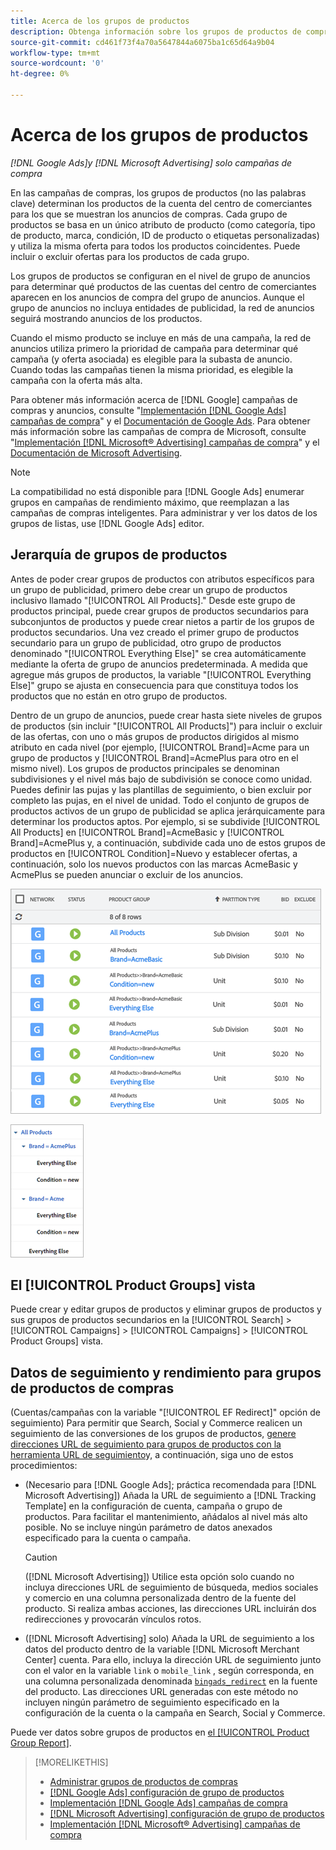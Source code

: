 ```yaml
---
title: Acerca de los grupos de productos
description: Obtenga información sobre los grupos de productos de compras en campañas de compras.
source-git-commit: cd461f73f4a70a5647844a6075ba1c65d64a9b04
workflow-type: tm+mt
source-wordcount: '0'
ht-degree: 0%

---
```


# Acerca de los grupos de productos

*[!DNL Google Ads]y [!DNL Microsoft Advertising] solo campañas de compra*

En las campañas de compras, los grupos de productos (no las palabras clave) determinan los productos de la cuenta del centro de comerciantes para los que se muestran los anuncios de compras. Cada grupo de productos se basa en un único atributo de producto (como categoría, tipo de producto, marca, condición, ID de producto o etiquetas personalizadas) y utiliza la misma oferta para todos los productos coincidentes. Puede incluir o excluir ofertas para los productos de cada grupo.

Los grupos de productos se configuran en el nivel de grupo de anuncios para determinar qué productos de las cuentas del centro de comerciantes aparecen en los anuncios de compra del grupo de anuncios. Aunque el grupo de anuncios no incluya entidades de publicidad, la red de anuncios seguirá mostrando anuncios de los productos.

Cuando el mismo producto se incluye en más de una campaña, la red de anuncios utiliza primero la prioridad de campaña para determinar qué campaña (y oferta asociada) es elegible para la subasta de anuncio. Cuando todas las campañas tienen la misma prioridad, es elegible la campaña con la oferta más alta.

Para obtener más información acerca de [!DNL Google] campañas de compras y anuncios, consulte &quot;[Implementación [!DNL Google Ads] campañas de compra](/help/search-social-commerce/campaign-management/special-campaign-types/google-shopping-campaigns.md)&quot; y el [Documentación de Google Ads](https://support.google.com/google-ads/answer/3455481?visit_id=638205553638977410-2592024034&amp;rd=1). Para obtener más información sobre las campañas de compra de Microsoft, consulte &quot;[Implementación [!DNL Microsoft® Advertising] campañas de compra](/help/search-social-commerce/campaign-management/special-campaign-types/microsoft-shopping-campaigns.md)&quot; y el [Documentación de Microsoft Advertising](https://help.bingads.microsoft.com/#apex/3/en/50903/1-500).

>[!NOTE]
>
>La compatibilidad no está disponible para [!DNL Google Ads] enumerar grupos en campañas de rendimiento máximo, que reemplazan a las campañas de compras inteligentes. Para administrar y ver los datos de los grupos de listas, use [!DNL Google Ads] editor.

## Jerarquía de grupos de productos

Antes de poder crear grupos de productos con atributos específicos para un grupo de publicidad, primero debe crear un grupo de productos inclusivo llamado &quot;[!UICONTROL All Products].&quot; Desde este grupo de productos principal, puede crear grupos de productos secundarios para subconjuntos de productos y puede crear nietos a partir de los grupos de productos secundarios. Una vez creado el primer grupo de productos secundario para un grupo de publicidad, otro grupo de productos denominado &quot;[!UICONTROL Everything Else]&quot; se crea automáticamente mediante la oferta de grupo de anuncios predeterminada. A medida que agregue más grupos de productos, la variable &quot;[!UICONTROL Everything Else]&quot; grupo se ajusta en consecuencia para que constituya todos los productos que no están en otro grupo de productos.

Dentro de un grupo de anuncios, puede crear hasta siete niveles de grupos de productos (sin incluir &quot;[!UICONTROL All Products]&quot;) para incluir o excluir de las ofertas, con uno o más grupos de productos dirigidos al mismo atributo en cada nivel (por ejemplo, [!UICONTROL Brand]=Acme para un grupo de productos y [!UICONTROL Brand]=AcmePlus para otro en el mismo nivel). Los grupos de productos principales se denominan subdivisiones y el nivel más bajo de subdivisión se conoce como unidad. Puedes definir las pujas y las plantillas de seguimiento, o bien excluir por completo las pujas, en el nivel de unidad. Todo el conjunto de grupos de productos activos de un grupo de publicidad se aplica jerárquicamente para determinar los productos aptos. Por ejemplo, si se subdivide [!UICONTROL All Products] en [!UICONTROL Brand]=AcmeBasic y [!UICONTROL Brand]=AcmePlus y, a continuación, subdivide cada uno de estos grupos de productos en [!UICONTROL Condition]=Nuevo y establecer ofertas, a continuación, solo los nuevos productos con las marcas AcmeBasic y AcmePlus se pueden anunciar o excluir de los anuncios.

![Ejemplo de un conjunto de grupos de productos](/help/search-social-commerce/assets/product-group-list.png "Ejemplo de un conjunto de grupos de productos")

![Ejemplo de jerarquía de grupos de productos](/help/search-social-commerce/assets/product-group-tree.png "Ejemplo de jerarquía de grupos de productos")

## El [!UICONTROL Product Groups] vista

Puede crear y editar grupos de productos y eliminar grupos de productos y sus grupos de productos secundarios en la [!UICONTROL Search] > [!UICONTROL Campaigns] > [!UICONTROL Campaigns] > [!UICONTROL Product Groups] vista.

## Datos de seguimiento y rendimiento para grupos de productos de compras

(Cuentas/campañas con la variable &quot;[!UICONTROL EF Redirect]&quot; opción de seguimiento) Para permitir que Search, Social y Commerce realicen un seguimiento de las conversiones de los grupos de productos, [genere direcciones URL de seguimiento para grupos de productos con la herramienta URL de seguimiento](/help/search-social-commerce/tools/click-tracking-url-generate.md)y, a continuación, siga uno de estos procedimientos:

* (Necesario para [!DNL Google Ads]; práctica recomendada para [!DNL Microsoft Advertising]) Añada la URL de seguimiento a [!DNL Tracking Template] en la configuración de cuenta, campaña o grupo de productos. Para facilitar el mantenimiento, añádalos al nivel más alto posible. No se incluye ningún parámetro de datos anexados especificado para la cuenta o campaña.

   >[!CAUTION]
   >
   >([!DNL Microsoft Advertising]) Utilice esta opción solo cuando no incluya direcciones URL de seguimiento de búsqueda, medios sociales y comercio en una columna personalizada dentro de la fuente del producto. Si realiza ambas acciones, las direcciones URL incluirán dos redirecciones y provocarán vínculos rotos.

* ([!DNL Microsoft Advertising] solo) Añada la URL de seguimiento a los datos del producto dentro de la variable [!DNL Microsoft Merchant Center] cuenta. Para ello, incluya la dirección URL de seguimiento junto con el valor en la variable `link` o `mobile_link` , según corresponda, en una columna personalizada denominada [`bingads_redirect`](https://help.ads.microsoft.com/#apex/3/en/51084/0) en la fuente del producto. Las direcciones URL generadas con este método no incluyen ningún parámetro de seguimiento especificado en la configuración de la cuenta o la campaña en Search, Social y Commerce.

Puede ver datos sobre grupos de productos en [el [!UICONTROL Product Group Report]](/help/search-social-commerce/reports/management/basic-advanced/product-group-report.md).

>[!MORELIKETHIS]
>
>* [Administrar grupos de productos de compras](product-group-manage.md)
>* [[!DNL Google Ads] configuración de grupo de productos](product-group-settings-google.md)
>* [Implementación [!DNL Google Ads] campañas de compra](/help/search-social-commerce/campaign-management/special-campaign-types/google-shopping-campaigns.md)
>* [[!DNL Microsoft Advertising] configuración de grupo de productos](product-group-settings-microsoft.md)
>* [Implementación [!DNL Microsoft® Advertising] campañas de compra](/help/search-social-commerce/campaign-management/special-campaign-types/microsoft-shopping-campaigns.md)

